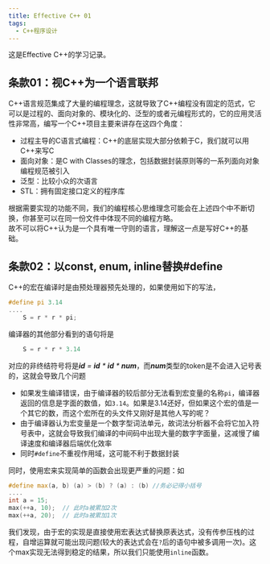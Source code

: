 ```yaml
---
title: Effective C++ 01
tags: 
  - C++程序设计
---
```


这是Effective C++的学习记录。

## 条款01：视C++为一个语言联邦

C++语言规范集成了大量的编程理念，这就导致了C++编程没有固定的范式，它可以是过程的、面向对象的、模块化的、泛型的或者元编程形式的，它的应用灵活性非常高，编写一个C++项目主要来讲存在这四个角度：

- 过程主导的C语言式编程：C++的底层实现大部分依赖于C，我们就可以用C++来写C  
- 面向对象：是C with Classes的理念，包括数据封装原则等的一系列面向对象编程规范被引入
- 泛型：比较小众的次语言
- STL：拥有固定接口定义的程序库

根据需要实现的功能不同，我们的编程核心思维理念可能会在上述四个中不断切换，你甚至可以在同一份文件中体现不同的编程方略。  
故不可以将C++认为是一个具有唯一守则的语言，理解这一点是写好C++的基础。

## 条款02：以const, enum, inline替换#define

C++的宏在编译时是由预处理器预先处理的，如果使用如下的写法，

```cpp
#define pi 3.14
....
    S = r * r * pi;
```

编译器的其他部分看到的语句将是

```cpp
    S = r * r * 3.14
```

对应的非终结符号将是***id** = **id** * **id** * **num***，而***num***类型的token是不会进入记号表的，这就会导致几个问题

- 如果发生编译错误，由于编译器的较后部分无法看到宏变量的名称`pi`，编译器返回的信息是字面的数值，如`3.14`。如果是3.14还好，但如果这个宏的值是一个其它的数，而这个宏所在的头文件又刚好是其他人写的呢？
- 由于编译器认为宏变量是一个数字型词法单元，故词法分析器不会将它加入符号表中，这就会导致我们编译的中间码中出现大量的数字字面量，这减慢了编译速度和编译器后端优化效率
- 同时`#define`不重视作用域，这可能不利于数据封装

同时，使用宏来实现简单的函数会出现更严重的问题：如

```cpp
#define max(a, b) (a) > (b) ? (a) : (b) //务必记得小括号
....
int a = 15;
max(++a, 10);  // 此时a被累加2次
max(++a, 20);  // 此时a被累加1次
```

我们发现，由于宏的实现是直接使用宏表达式替换原表达式，没有传参压栈的过程，自增运算就可能出现问题(较大的表达式会在`?`后的语句中被多调用一次)。这个max实现无法得到稳定的结果，所以我们只能使用`inline`函数。
